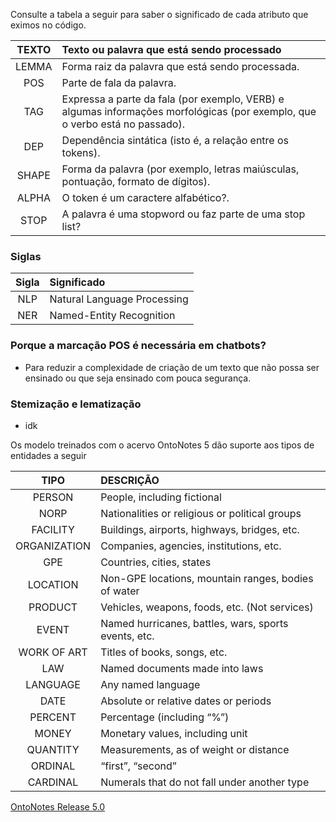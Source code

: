 Consulte a tabela a seguir para saber o significado de cada atributo que eximos no código.


|TEXTO |                                         Texto ou palavra que está sendo processado                                          |
| :---:  | :---   |
|LEMMA|                                      Forma raiz da palavra que está sendo processada.                                       |
|POS|                                                  Parte de fala da palavra.                                                  |
|TAG| Expressa a parte da fala (por exemplo, VERB) e algumas informações morfológicas (por exemplo, que o verbo está no passado). |
|DEP|                                 Dependência sintática (isto é, a relação entre os tokens).                                  |
|SHAPE|                      Forma da palavra (por exemplo, letras maiúsculas, pontuação, formato de dígitos).                      |
|ALPHA|                                             O token é um caractere alfabético?.                                             |
|STOP|                                   A palavra é uma stopword ou faz parte de uma stop list?                                   |


### Siglas
| Sigla | Significado                 |
|:-----:|:----------------------------|
|  NLP  | Natural Language Processing |
|  NER  | Named-Entity Recognition    |

### Porque a marcação POS é necessária em chatbots?
 - Para reduzir a complexidade de criação de um texto que não possa ser ensinado ou que seja ensinado com pouca segurança.


### Stemização e lematização
 - idk

Os modelo treinados com o acervo OntoNotes 5 dão suporte aos tipos de entidades a seguir 

|                         TIPO                          | DESCRIÇÃO                                            |
|:-----------------------------------------------------:|:-----------------------------------------------------|
|                        PERSON                         | People, including fictional                          |
|                         NORP                          | Nationalities or religious or political groups       
|                       FACILITY                        | Buildings, airports, highways, bridges, etc.         |
|                     ORGANIZATION                      | Companies, agencies, institutions, etc.              |
|                          GPE                          | Countries, cities, states                            |
|                       LOCATION                        | Non-GPE locations, mountain ranges, bodies of water  |
|                        PRODUCT                        | Vehicles, weapons, foods, etc. (Not services)        |
|                         EVENT                         | Named hurricanes, battles, wars, sports events, etc. |
|                      WORK OF ART                      | Titles of books, songs, etc.                         |
|                          LAW                          | Named documents made into laws                       |
|                       LANGUAGE                        | Any named language                                   |
|                         DATE                          | Absolute or relative dates or periods                |
|                        PERCENT                        | Percentage (including “%”)                           |
|                         MONEY                         | Monetary values, including unit                      |
|                       QUANTITY                        | Measurements, as of weight or distance               |
|                        ORDINAL                        | “first”, “second”                                    |
| CARDINAL | Numerals that do not fall under another type         |

 
[OntoNotes Release 5.0](https://catalog.ldc.upenn.edu/docs/LDC2013T19/OntoNotes-Release-5.0.pdf)